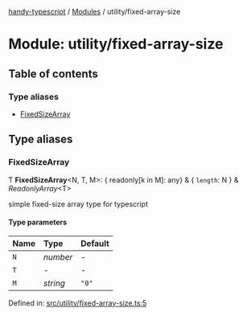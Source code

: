 [handy-typescript](../README.md) / [Modules](../modules.md) / utility/fixed-array-size

# Module: utility/fixed-array-size

## Table of contents

### Type aliases

- [FixedSizeArray](utility_fixed_array_size.md#fixedsizearray)

## Type aliases

### FixedSizeArray

Ƭ **FixedSizeArray**<N, T, M\>: { readonly[k in M]: any} & { `length`: N  } & *ReadonlyArray*<T\>

simple fixed-size array type for typescript

#### Type parameters

| Name | Type | Default |
| :------ | :------ | :------ |
| `N` | *number* | - |
| `T` | - | - |
| `M` | *string* | ``"0"`` |

Defined in: [src/utility/fixed-array-size.ts:5](https://github.com/robbiemu/handy-typescript/blob/5f4327e/src/utility/fixed-array-size.ts#L5)
